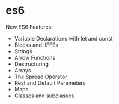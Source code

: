 # es6

New ES6 Features:
- Variable Declarations with let and const
- Blocks and IIFFEs
- Strings
- Arrow Functions
- Destructuring
- Arrays
- The Spread Operator
- Rest and Default Parameters
- Maps
- Classes and subclasses
